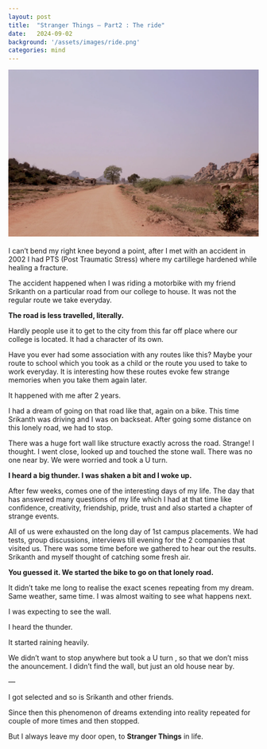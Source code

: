 ```yaml
---
layout: post
title:  "Stranger Things — Part2 : The ride"
date:   2024-09-02
background: '/assets/images/ride.png'
categories: mind
---
```

![cover image](/assets/images/ride.png) <br><br>
I can’t bend my right knee beyond a point, after I met with an accident in 2002 I had PTS (Post Traumatic Stress) where my cartillege hardened while healing a fracture.

The accident happened when I was riding a motorbike with my friend Srikanth on a particular road from our college to house. It was not the regular route we take everyday.

<b>The road is less travelled, literally.</b>

Hardly people use it to get to the city from this far off place where our college is located. It had a character of its own.

Have you ever had some association with any routes like this? Maybe your route to school which you took as a child or the route you used to take to work everyday. It is interesting how these routes evoke few strange memories when you take them again later.

It happened with me after 2 years.

I had a dream of going on that road like that, again on a bike. This time Srikanth was driving and I was on backseat. After going some distance on this lonely road, we had to stop.

There was a huge fort wall like structure exactly across the road. Strange! I thought. I went close, looked up and touched the stone wall. There was no one near by. We were worried and took a U turn.

<b>I heard a big thunder. I was shaken a bit and I woke up.</b>

After few weeks, comes one of the interesting days of my life. The day that has answered many questions of my life which I had at that time like confidence, creativity, friendship, pride, trust and also started a chapter of strange events.

All of us were exhausted on the long day of 1st campus placements. We had tests, group discussions, interviews till evening for the 2 companies that visited us. There was some time before we gathered to hear out the results. Srikanth and myself thought of catching some fresh air.

<b>You guessed it. We started the bike to go on that lonely road.</b>

It didn’t take me long to realise the exact scenes repeating from my dream. Same weather, same time. I was almost waiting to see what happens next.

I was expecting to see the wall.

I heard the thunder.

It started raining heavily.

We didn’t want to stop anywhere but took a U turn , so that we don’t miss the anouncement. I didn’t find the wall, but just an old house near by.

—

I got selected and so is Srikanth and other friends.

Since then this phenomenon of dreams extending into reality repeated for couple of more times and then stopped.

But I always leave my door open, to <b>Stranger Things</b> in life.